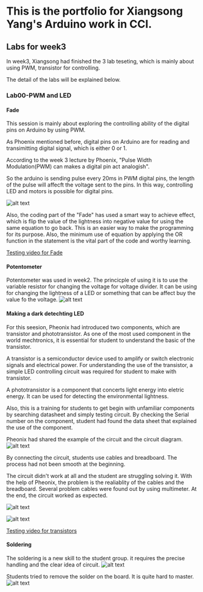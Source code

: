 # This is the portfolio for Xiangsong Yang's Arduino work in CCI.

## Labs for week3

In week3, Xiangsong had finished the 3 lab teseting, which is mainly about using PWM, transistor for controlling.

The detail of the labs will be explained below.

### Lab00-PWM and LED 
#### Fade

This session is mainly about exploring the controlling ability of the digital pins on Arduino by using PWM. 

As Phoenix mentioned before, digital pins on Arduino are for reading and transimitting digital signal, which is either 0 or 1. 

According to the week 3 lecture by Phoenix, "Pulse Width Modulation(PWM) can makes a digital pin act analogish". 

So the arduino is sending pulse every 20ms in PWM digital pins, the length of the pulse will affecft the voltage sent to the pins. In this way, controlling LED and motors is possible for digital pins.

![alt text](https://github.com/xiangsong-yang/Arduino-for-CCI/blob/master/Week03/image/simplefade_bb.png?raw=true)

Also, the coding part of the "Fade" has used a smart way to achieve effect, which is flip the value of the lightness into negative value for using the same equation to go back. This is an easier way to make the programming for its purpose. Also, the minimum use of equation by applying the OR function in the statement is the vital part of the code and worthy learning.

[Testing video for Fade](https://youtu.be/CAo5DdvVg3k) 

#### Potentometer

Potentometer was used in week2. The princicple of using it is to use the variable resistor for changing the voltage for voltage divider. It can be using for changing the lightness of a LED or something that can be affect buy the value fo the voltage.
![alt text](https://github.com/xiangsong-yang/Arduino-for-CCI/blob/master/images/knob.JPG?raw=true)

#### Making a dark detechting LED

For this seesion, Pheonix had introduced two components, which are transistor and phototransistor. As one of the most used component in the world mechtronics, it is essential for student to understand the basic of the transistor. 

A transistor is a semiconductor device used to amplify or switch electronic signals and electrical power. For understanding the use of the transistor, a simple LED controlling circuit was required for student to make with transistor.

A phototransistor is a component that concerts light energy into eletric energy. It can be used for detecting the environmental lightness.

Also, this is a training for students to get begin with unfamiliar components by searching datasheet and simply testing circuit. By checking the Serial number on the component, student had found the data sheet that explained the use of the component.

Pheonix had shared the example of the circuit and the circuit diagram. 
![alt text](https://i0.wp.com/cdn.makezine.com/uploads/2014/10/wp20_schematic_w_circle-transistor.png?zoom=2&resize=719%2C421)

By connecting the circuit, students use cables and breadboard. The process had not been smooth at the beginning. 

The circuit didn't work at all and the student are struggling solving it. With the help of Pheonix, the problem is the realiablity of the cables and the breadboard. Several problem cables were found out by using multimeter. At the end, the circuit worked as expected.

![alt text](https://github.com/xiangsong-yang/Arduino-for-CCI/blob/master/Week03/image/Transistor_2.JPG?raw=true)

![alt text](https://github.com/xiangsong-yang/Arduino-for-CCI/blob/master/Week03/image/Transistor_1.JPG?raw=true)

[Testing video for transistors](https://youtu.be/kmYKmtS6u_I) 

#### Soldering
The soldering is a new skill to the student group. it requires the precise handling and the clear idea of circuit. 
![alt text](https://github.com/xiangsong-yang/Arduino-for-CCI/blob/master/Week03/image/Soldering.jpg?raw=true)

Students tried to remove the solder on the board. It is quite hard to master.
![alt text](https://github.com/xiangsong-yang/Arduino-for-CCI/blob/master/Week03/image/remove.jpg?raw=true)
